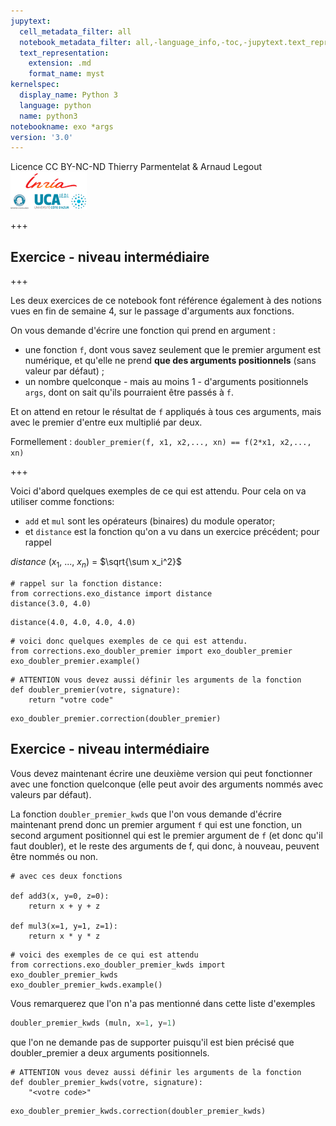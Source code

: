 ```yaml
---
jupytext:
  cell_metadata_filter: all
  notebook_metadata_filter: all,-language_info,-toc,-jupytext.text_representation.jupytext_version,-jupytext.text_representation.format_version
  text_representation:
    extension: .md
    format_name: myst
kernelspec:
  display_name: Python 3
  language: python
  name: python3
notebookname: exo *args
version: '3.0'
---
```


<div class="licence">
<span>Licence CC BY-NC-ND</span>
<span>Thierry Parmentelat &amp; Arnaud Legout</span>
<span><img src="media/both-logos-small-alpha.png" /></span>
</div>

+++

## Exercice - niveau intermédiaire

+++

Les deux exercices de ce notebook font référence également à des notions vues en fin de semaine 4, sur le passage d'arguments aux fonctions.

On vous demande d'écrire une fonction qui prend en argument :

 * une fonction `f`, dont vous savez seulement que le premier argument est numérique, et qu'elle ne prend **que des arguments positionnels** (sans valeur par défaut) ;
 * un nombre quelconque - mais au moins 1 - d'arguments positionnels `args`, dont on sait qu'ils pourraient être passés à `f`.
 
Et on attend en retour le résultat de `f` appliqués à tous ces arguments, mais avec le premier d'entre eux multiplié par deux.

Formellement : `doubler_premier(f, x1, x2,..., xn) == f(2*x1, x2,..., xn)`

+++

Voici d'abord quelques exemples de ce qui est attendu. Pour cela on va utiliser comme fonctions:

* `add` et `mul` sont les opérateurs (binaires) du module operator;
* et `distance` est la fonction qu'on a vu dans un exercice précédent; pour rappel

$distance$ ($x_1$, ..., $x_n$) = $\sqrt{\sum x_i^2}$

```{code-cell} ipython3
# rappel sur la fonction distance:
from corrections.exo_distance import distance
distance(3.0, 4.0)
```

```{code-cell} ipython3
distance(4.0, 4.0, 4.0, 4.0)
```

```{code-cell} ipython3
# voici donc quelques exemples de ce qui est attendu.
from corrections.exo_doubler_premier import exo_doubler_premier
exo_doubler_premier.example()
```

```{code-cell} ipython3
# ATTENTION vous devez aussi définir les arguments de la fonction
def doubler_premier(votre, signature):
    return "votre code"
```

```{code-cell} ipython3
exo_doubler_premier.correction(doubler_premier)
```

## Exercice - niveau intermédiaire

Vous devez maintenant écrire une deuxième version qui peut fonctionner avec une fonction quelconque (elle peut avoir des arguments nommés avec valeurs par défaut).

La fonction `doubler_premier_kwds` que l'on vous demande d'écrire maintenant prend donc un premier argument `f` qui est une fonction, un second argument positionnel qui est le premier argument de `f` (et donc qu'il faut doubler), et le reste des arguments de f, qui donc, à nouveau, peuvent être nommés ou non.

```{code-cell} ipython3
# avec ces deux fonctions

def add3(x, y=0, z=0):
    return x + y + z

def mul3(x=1, y=1, z=1):
    return x * y * z
```

```{code-cell} ipython3
# voici des exemples de ce qui est attendu
from corrections.exo_doubler_premier_kwds import exo_doubler_premier_kwds
exo_doubler_premier_kwds.example()
```

Vous remarquerez que l'on n'a pas mentionné dans cette liste d'exemples

```python
doubler_premier_kwds (muln, x=1, y=1)
```
   
que l'on ne demande pas de supporter puisqu'il est bien précisé que doubler_premier a deux arguments positionnels.

```{code-cell} ipython3
# ATTENTION vous devez aussi définir les arguments de la fonction
def doubler_premier_kwds(votre, signature):
    "<votre code>"
```

```{code-cell} ipython3
exo_doubler_premier_kwds.correction(doubler_premier_kwds)
```
